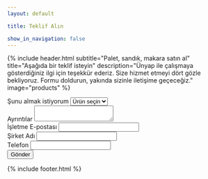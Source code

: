 ```yaml
---
layout: default

title: Teklif Alın

show_in_navigation: false
---
```


{% include header.html
  subtitle="Palet, sandık, makara satın al"
  title="Aşağıda bir teklif isteyin"
  description="Ünyap ile çalışmaya gösterdiğiniz ilgi için teşekkür ederiz. Size hizmet etmeyi dört gözle bekliyoruz. Formu doldurun, yakında sizinle iletişime geçeceğiz."
  image="products"
%}

<main class="pt-8">
  <div class="container px-8 mx-auto">
    <div class="w-full max-w-lg">
      <form action="https://getform.io/f/ccea2e4b-3f1f-419e-a96a-bb3995402f23" method="POST" class="mb-4">
        <div class="mb-4">
          <label class="block uppercase tracking-wide text-gray-700 text-xs font-bold mb-2" for="urun">Şunu almak istiyorum</label>
          <select name="urun" class="block appearance-none w-full bg-gray-200 border border-gray-200 text-gray-700 py-3 px-4 pr-8 rounded leading-tight focus:outline-none focus:bg-white focus:border-gray-500" id="urun" required>
            <option value="">Ürün seçin</option>
            <option value="palet">Palet</option>
            <option value="sandik">Sandık</option>
            <option value="makara">Makara</option>
          </select>
        </div>
        <div class="mb-4">
          <label class="block uppercase tracking-wide text-gray-700 text-xs font-bold mb-2" for="ayrinti">Ayrıntılar</label>
          <textarea name="ayrinti" class="block appearance-none w-full bg-gray-200 border border-gray-200 text-gray-700 py-3 px-4 pr-8 rounded leading-tight focus:outline-none focus:bg-white focus:border-gray-500" id="ayrinti" minlength="10" maxlength="100" required>
          </textarea>
        </div>
        <div class="mb-4">
          <label class="block uppercase tracking-wide text-gray-700 text-xs font-bold mb-2" for="mail">İşletme E-postası</label>
          <input name="mail" class="appearance-none block w-full bg-gray-200 text-gray-700 border border-gray-200 rounded py-3 px-4 leading-tight focus:outline-none focus:bg-white focus:border-gray-500" id="mail" type="email" required>
        </div>
        <div class="mb-4">
          <label class="block uppercase tracking-wide text-gray-700 text-xs font-bold mb-2" for="sirket">Şirket Adı</label>
          <input name="sirket" class="appearance-none block w-full bg-gray-200 text-gray-700 border border-gray-200 rounded py-3 px-4 leading-tight focus:outline-none focus:bg-white focus:border-gray-500" id="sirket" type="text" minlength="2" maxlength="10" required>
        </div>
        <div class="mb-4">
          <label class="block uppercase tracking-wide text-gray-700 text-xs font-bold mb-2" for="tel">Telefon</label>
          <input name="telefon" class="appearance-none block w-full bg-gray-200 text-gray-700 border border-gray-200 rounded py-3 px-4 leading-tight focus:outline-none focus:bg-white focus:border-gray-500" id="tel" type="tel" required>
        </div>
        <div class="">
          <button class="bg-orange-600 hover:bg-orange-700 text-white font-bold py-2 px-4 focus:outline-none" type="submit">Gönder</button>
        </div>
      </form>
    </div>
  </div>
</main>

{% include footer.html %}
